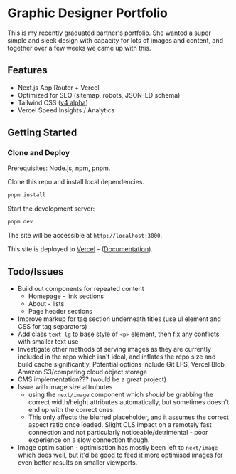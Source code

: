 # Graphic Designer Portfolio

This is my recently graduated partner's portfolio. She wanted a super simple and sleek design with capacity for lots of images and content, and together over a few weeks we came up with this.

## Features

- Next.js App Router + Vercel
- Optimized for SEO (sitemap, robots, JSON-LD schema)
- Tailwind CSS ([v4 alpha](https://tailwindcss.com/blog/tailwindcss-v4-alpha))
- Vercel Speed Insights / Analytics

## Getting Started

### Clone and Deploy

Prerequisites: Node.js, npm, pnpm.

Clone this repo and install local dependencies.

```bash
pnpm install
```

Start the development server:

```bash
pnpm dev
```

The site will be accessible at `http://localhost:3000`.

This site is deployed to [Vercel](https://vercel.com/) - ([Documentation](https://nextjs.org/docs/app/building-your-application/deploying)).

## Todo/Issues

- Build out components for repeated content
    - Homepage - link sections
    - About - lists
    - Page header sections
- Improve markup for tag section underneath titles (use ul element and CSS for tag separators)
- Add class `text-lg` to base style of `<p>` element, then fix any conflicts with smaller text use
- Investigate other methods of serving images as they are currently included in the repo which isn't ideal, and inflates the repo size and build cache significantly. Potential options include Git LFS, Vercel Blob, Amazon S3/competing cloud object storage
- CMS implementation??? (would be a great project)
- Issue with image size attrubutes
    - using the `next/image` component which _should_ be grabbing the correct width/height attributes automatically, but sometimes doesn't end up with the correct ones.
    - This only affects the blurred placeholder, and it assumes the correct aspect ratio once loaded. Slight CLS impact on a remotely fast connection and not particularly noticeable/detrimental - poor experience on a slow connection though.
- Image optimisation - optimisation has mostly been left to `next/image` which does well, but it'd be good to feed it more optimised images for even better results on smaller viewports.

